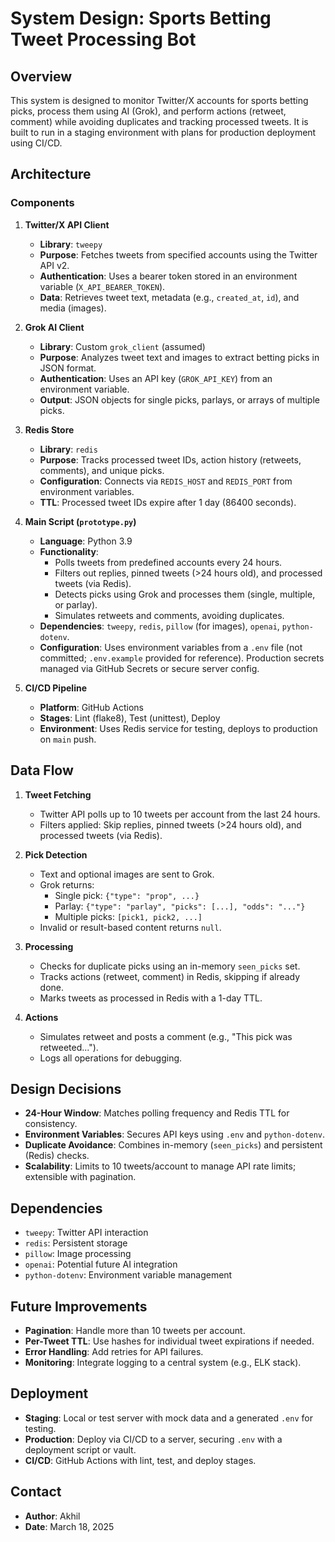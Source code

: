# System Design: Sports Betting Tweet Processing Bot

## Overview
This system is designed to monitor Twitter/X accounts for sports betting picks, process them using AI (Grok), and perform actions (retweet, comment) while avoiding duplicates and tracking processed tweets. It is built to run in a staging environment with plans for production deployment using CI/CD.

## Architecture
### Components
1. **Twitter/X API Client**
   - **Library**: `tweepy`
   - **Purpose**: Fetches tweets from specified accounts using the Twitter API v2.
   - **Authentication**: Uses a bearer token stored in an environment variable (`X_API_BEARER_TOKEN`).
   - **Data**: Retrieves tweet text, metadata (e.g., `created_at`, `id`), and media (images).

2. **Grok AI Client**
   - **Library**: Custom `grok_client` (assumed)
   - **Purpose**: Analyzes tweet text and images to extract betting picks in JSON format.
   - **Authentication**: Uses an API key (`GROK_API_KEY`) from an environment variable.
   - **Output**: JSON objects for single picks, parlays, or arrays of multiple picks.

3. **Redis Store**
   - **Library**: `redis`
   - **Purpose**: Tracks processed tweet IDs, action history (retweets, comments), and unique picks.
   - **Configuration**: Connects via `REDIS_HOST` and `REDIS_PORT` from environment variables.
   - **TTL**: Processed tweet IDs expire after 1 day (86400 seconds).

4. **Main Script (`prototype.py`)**
   - **Language**: Python 3.9
   - **Functionality**:
     - Polls tweets from predefined accounts every 24 hours.
     - Filters out replies, pinned tweets (>24 hours old), and processed tweets (via Redis).
     - Detects picks using Grok and processes them (single, multiple, or parlay).
     - Simulates retweets and comments, avoiding duplicates.
   - **Dependencies**: `tweepy`, `redis`, `pillow` (for images), `openai`, `python-dotenv`.
   - **Configuration**: Uses environment variables from a `.env` file (not committed; `.env.example` provided for reference). Production secrets managed via GitHub Secrets or secure server config.

5. **CI/CD Pipeline**
   - **Platform**: GitHub Actions
   - **Stages**: Lint (flake8), Test (unittest), Deploy
   - **Environment**: Uses Redis service for testing, deploys to production on `main` push.

## Data Flow
1. **Tweet Fetching**
   - Twitter API polls up to 10 tweets per account from the last 24 hours.
   - Filters applied: Skip replies, pinned tweets (>24 hours old), and processed tweets (via Redis).

2. **Pick Detection**
   - Text and optional images are sent to Grok.
   - Grok returns:
     - Single pick: `{"type": "prop", ...}`
     - Parlay: `{"type": "parlay", "picks": [...], "odds": "..."}`
     - Multiple picks: `[pick1, pick2, ...]`
   - Invalid or result-based content returns `null`.

3. **Processing**
   - Checks for duplicate picks using an in-memory `seen_picks` set.
   - Tracks actions (retweet, comment) in Redis, skipping if already done.
   - Marks tweets as processed in Redis with a 1-day TTL.

4. **Actions**
   - Simulates retweet and posts a comment (e.g., "This pick was retweeted...").
   - Logs all operations for debugging.

## Design Decisions
- **24-Hour Window**: Matches polling frequency and Redis TTL for consistency.
- **Environment Variables**: Secures API keys using `.env` and `python-dotenv`.
- **Duplicate Avoidance**: Combines in-memory (`seen_picks`) and persistent (Redis) checks.
- **Scalability**: Limits to 10 tweets/account to manage API rate limits; extensible with pagination.

## Dependencies
- `tweepy`: Twitter API interaction
- `redis`: Persistent storage
- `pillow`: Image processing
- `openai`: Potential future AI integration
- `python-dotenv`: Environment variable management

## Future Improvements
- **Pagination**: Handle more than 10 tweets per account.
- **Per-Tweet TTL**: Use hashes for individual tweet expirations if needed.
- **Error Handling**: Add retries for API failures.
- **Monitoring**: Integrate logging to a central system (e.g., ELK stack).

## Deployment
- **Staging**: Local or test server with mock data and a generated `.env` for testing.
- **Production**: Deploy via CI/CD to a server, securing `.env` with a deployment script or vault.
- **CI/CD**: GitHub Actions with lint, test, and deploy stages.

## Contact
- **Author**: Akhil
- **Date**: March 18, 2025
